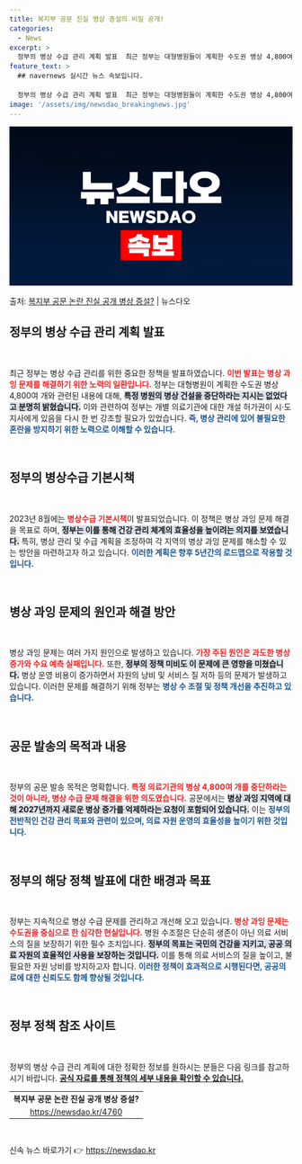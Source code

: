 ```yaml
---
title: 복지부 공문 진실 병상 증설의 비밀 공개!
categories:
  - News
excerpt: >
  정부의 병상 수급 관리 계획 발표  최근 정부는 대형병원들이 계획한 수도권 병상 4,800여 개와 관련하여 …
feature_text: >
  ## navernews 실시간 뉴스 속보입니다.

  정부의 병상 수급 관리 계획 발표  최근 정부는 대형병원들이 계획한 수도권 병상 4,800여 개와 관련하여 …
image: '/assets/img/newsdao_breakingnews.jpg'
---
```


![뉴스다오 속보](/assets/img/newsdao_breakingnews.jpg)

<p>출처: <a href="https://newsdao.kr/4760" rel="dofollow">복지부 공문 논란 진실 공개 병상 증설?</a> | 뉴스다오</p>

<h2 data-ke-size="size26">정부의 병상 수급 관리 계획 발표</h2>

<p data-ke-size="size16">&nbsp;</p>

최근 정부는 병상 수급 관리를 위한 중요한 정책을 발표하였습니다. <b><span style="color: #ee2323;">이번 발표는 병상 과잉 문제를 해결하기 위한 노력의 일환입니다.</span></b> 정부는 대형병원이 계획한 수도권 병상 4,800여 개와 관련된 내용에 대해, <b><span style="background-color: #21538527;">특정 병원의 병상 건설을 중단하라는 지시는 없었다고 분명히 밝혔습니다.</span></b> 이와 관련하여 정부는 개별 의료기관에 대한 개설 허가권이 시·도지사에게 있음을 다시 한 번 강조할 필요가 있었습니다. <b><span style="color: #1a5490;">즉, 병상 관리에 있어 불필요한 혼란을 방지하기 위한 노력으로 이해할 수 있습니다.</span></b>

<p data-ke-size="size16">&nbsp;</p>

<h2 data-ke-size="size26">정부의 병상수급 기본시책</h2>

<p data-ke-size="size16">&nbsp;</p>

2023년 8월에는 <b><span style="color: #ee2323;">병상수급 기본시책</span></b>이 발표되었습니다. 이 정책은 병상 과잉 문제 해결을 목표로 하며, <b><span style="background-color: #21538527;">정부는 이를 통해 건강 관리 체계의 효율성을 높이려는 의지를 보였습니다.</span></b> 특히, 병상 관리 및 수급 계획을 조정하여 각 지역의 병상 과잉 문제를 해소할 수 있는 방안을 마련하고자 하고 있습니다. <b><span style="color: #1a5490;">이러한 계획은 향후 5년간의 로드맵으로 작용할 것입니다.</span></b>

<p data-ke-size="size16">&nbsp;</p>

<h2 data-ke-size="size26">병상 과잉 문제의 원인과 해결 방안</h2>

<p data-ke-size="size16">&nbsp;</p>

병상 과잉 문제는 여러 가지 원인으로 발생하고 있습니다. <b><span style="color: #ee2323;">가장 주된 원인은 과도한 병상 증가와 수요 예측 실패입니다.</span></b> 또한, <b><span style="background-color: #21538527;">정부의 정책 미비도 이 문제에 큰 영향을 미쳤습니다.</span></b> 병상 운영 비용이 증가하면서 자원의 낭비 및 서비스 질 저하 등의 문제가 발생하고 있습니다. 이러한 문제를 해결하기 위해 정부는 <b><span style="color: #1a5490;">병상 수 조절 및 정책 개선을 추진하고 있습니다.</span></b>

<p data-ke-size="size16">&nbsp;</p>

<h2 data-ke-size="size26">공문 발송의 목적과 내용</h2>

<p data-ke-size="size16">&nbsp;</p>

정부의 공문 발송 목적은 명확합니다. <b><span style="color: #ee2323;">특정 의료기관의 병상 4,800여 개를 중단하라는 것이 아니라, 병상 수급 문제 해결을 위한 의도였습니다.</span></b> 공문에서는 <b><span style="background-color: #21538527;">병상 과잉 지역에 대해 2027년까지 새로운 병상 증가를 억제하라는 요청이 포함되어 있습니다.</span></b> 이는 <b><span style="color: #1a5490;">정부의 전반적인 건강 관리 목표와 관련이 있으며, 의료 자원 운영의 효율성을 높이기 위한 것입니다.</span></b>

<p data-ke-size="size16">&nbsp;</p>

<h2 data-ke-size="size26">정부의 해당 정책 발표에 대한 배경과 목표</h2>

<p data-ke-size="size16">&nbsp;</p>

정부는 지속적으로 병상 수급 문제를 관리하고 개선해 오고 있습니다. <b><span style="color: #ee2323;">병상 과잉 문제는 수도권을 중심으로 한 심각한 현실입니다.</span></b> 병원 수조절은 단순히 생존이 아닌 의료 서비스의 질을 보장하기 위한 필수 조치입니다. <b><span style="background-color: #21538527;">정부의 목표는 국민의 건강을 지키고, 공공 의료 자원의 효율적인 사용을 보장하는 것입니다.</span></b> 이를 통해 의료 서비스의 질을 높이고, 불필요한 자원 낭비를 방지하고자 합니다. <b><span style="color: #1a5490;">이러한 정책이 효과적으로 시행된다면, 공공의료에 대한 신뢰도도 함께 향상될 것입니다.</span></b>

<p data-ke-size="size16">&nbsp;</p>

<h2 data-ke-size="size26">정부 정책 참조 사이트</h2>

<p data-ke-size="size16">&nbsp;</p>

정부의 병상 수급 관리 계획에 대한 정확한 정보를 원하시는 분들은 다음 링크를 참고하시기 바랍니다. <b><span style="text-decoration: underline;">공식 자료를 통해 정책의 세부 내용을 확인할 수 있습니다.</span></b>

<table style="width: 100%; border-collapse: collapse; margin-top: 10px;">
  <tbody>
    <tr>
      <td style="text-align: center; height: 17px;"><b>복지부 공문 논란 진실 공개 병상 증설?</b></td>
    </tr>
    <tr>
      <td style="text-align: center; height: 17px;"><a href="https://newsdao.kr/4760">https://newsdao.kr/4760</a></td>
    </tr>
  </tbody>
</table>

<p data-ke-size="size16">&nbsp;</p> 

신속 뉴스 바로가기 👉 <a href="https://newsdao.kr" rel="dofollow">https://newsdao.kr</a>


